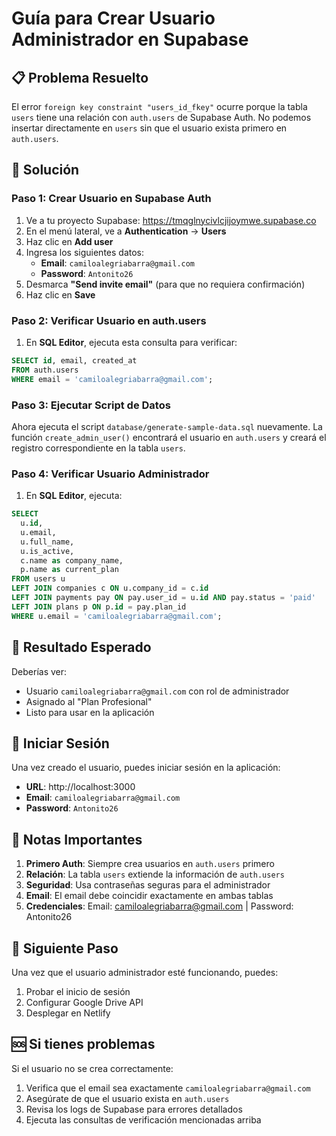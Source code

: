 # Guía para Crear Usuario Administrador en Supabase

## 📋 Problema Resuelto

El error `foreign key constraint "users_id_fkey"` ocurre porque la tabla `users` tiene una relación con `auth.users` de Supabase Auth. No podemos insertar directamente en `users` sin que el usuario exista primero en `auth.users`.

## 🔧 Solución

### Paso 1: Crear Usuario en Supabase Auth

1. Ve a tu proyecto Supabase: https://tmqglnycivlcjijoymwe.supabase.co
2. En el menú lateral, ve a **Authentication** → **Users**
3. Haz clic en **Add user**
4. Ingresa los siguientes datos:
   - **Email**: `camiloalegriabarra@gmail.com`
   - **Password**: `Antonito26`
5. Desmarca **"Send invite email"** (para que no requiera confirmación)
6. Haz clic en **Save**

### Paso 2: Verificar Usuario en auth.users

1. En **SQL Editor**, ejecuta esta consulta para verificar:
```sql
SELECT id, email, created_at
FROM auth.users
WHERE email = 'camiloalegriabarra@gmail.com';
```

### Paso 3: Ejecutar Script de Datos

Ahora ejecuta el script `database/generate-sample-data.sql` nuevamente. La función `create_admin_user()` encontrará el usuario en `auth.users` y creará el registro correspondiente en la tabla `users`.

### Paso 4: Verificar Usuario Administrador

1. En **SQL Editor**, ejecuta:
```sql
SELECT 
  u.id,
  u.email,
  u.full_name,
  u.is_active,
  c.name as company_name,
  p.name as current_plan
FROM users u
LEFT JOIN companies c ON u.company_id = c.id
LEFT JOIN payments pay ON pay.user_id = u.id AND pay.status = 'paid'
LEFT JOIN plans p ON p.id = pay.plan_id
WHERE u.email = 'camiloalegriabarra@gmail.com';
```

## 🎯 Resultado Esperado

Deberías ver:
- Usuario `camiloalegriabarra@gmail.com` con rol de administrador
- Asignado al "Plan Profesional"
- Listo para usar en la aplicación

## 🔐 Iniciar Sesión

Una vez creado el usuario, puedes iniciar sesión en la aplicación:
- **URL**: http://localhost:3000
- **Email**: `camiloalegriabarra@gmail.com`
- **Password**: `Antonito26`

## 📝 Notas Importantes

1. **Primero Auth**: Siempre crea usuarios en `auth.users` primero
2. **Relación**: La tabla `users` extiende la información de `auth.users`
3. **Seguridad**: Usa contraseñas seguras para el administrador
4. **Email**: El email debe coincidir exactamente en ambas tablas
5. **Credenciales**: Email: camiloalegriabarra@gmail.com | Password: Antonito26

## 🚀 Siguiente Paso

Una vez que el usuario administrador esté funcionando, puedes:
1. Probar el inicio de sesión
2. Configurar Google Drive API
3. Desplegar en Netlify

## 🆘 Si tienes problemas

Si el usuario no se crea correctamente:
1. Verifica que el email sea exactamente `camiloalegriabarra@gmail.com`
2. Asegúrate de que el usuario exista en `auth.users`
3. Revisa los logs de Supabase para errores detallados
4. Ejecuta las consultas de verificación mencionadas arriba